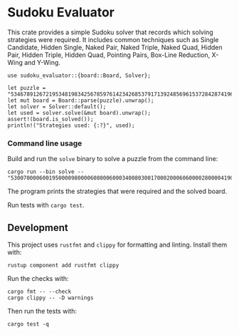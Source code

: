 # Sudoku Evaluator

This crate provides a simple Sudoku solver that records which solving strategies were required. It includes common techniques such as Single Candidate, Hidden Single, Naked Pair, Naked Triple, Naked Quad, Hidden Pair, Hidden Triple, Hidden Quad, Pointing Pairs, Box-Line Reduction, X-Wing and Y-Wing.

```
use sudoku_evaluator::{board::Board, Solver};

let puzzle = "53467891267219534819834256785976142342685379171392485696153728428741963534528617.";
let mut board = Board::parse(puzzle).unwrap();
let solver = Solver::default();
let used = solver.solve(&mut board).unwrap();
assert!(board.is_solved());
println!("Strategies used: {:?}", used);
```

### Command line usage

Build and run the `solve` binary to solve a puzzle from the command line:

```
cargo run --bin solve -- "530070000600195000098000060800060003400803001700020006060000280000419005000080079"
```

The program prints the strategies that were required and the solved board.

Run tests with `cargo test`.

## Development

This project uses `rustfmt` and `clippy` for formatting and linting. Install them with:

```
rustup component add rustfmt clippy
```

Run the checks with:

```
cargo fmt -- --check
cargo clippy -- -D warnings
```

Then run the tests with:

```
cargo test -q
```

